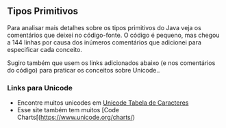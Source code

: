 ## Tipos Primitivos

Para analisar mais detalhes sobre os tipos primitivos do Java veja os comentários que deixei no código-fonte. O código é pequeno, mas chegou a 144 linhas por causa dos inúmeros comentários que adicionei para especificar cada conceito.

Sugiro também que usem os links adicionados abaixo (e nos comentários do código) para praticar os conceitos sobre Unicode..

### Links para Unicode

* Encontre muitos unicodes em [Unicode Tabela de Caracteres](https://unicode-table.com/pt/)
* Esse site também tem muitos [Code Charts[(https://www.unicode.org/charts/)